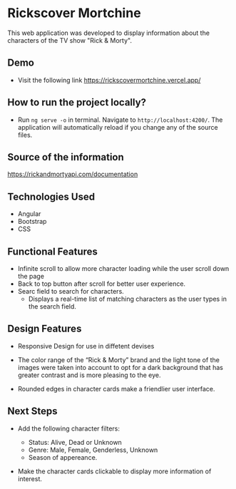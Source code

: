 # Rickscover Mortchine

This web application was developed to display information about the characters of the TV show "Rick & Morty".

## Demo 

- Visit the following link
https://rickscovermortchine.vercel.app/

## How to run the project locally?

- Run `ng serve -o`  in terminal. Navigate to `http://localhost:4200/`. The application will automatically reload if you change any of the source files.

## Source of the information

https://rickandmortyapi.com/documentation

## Technologies Used

- Angular
- Bootstrap
- CSS

## Functional Features

- Infinite scroll to allow more character loading while the user scroll down the page
- Back to top button after scroll for better user experience.
- Searc field to search for characters. 
    - Displays a real-time list of matching characters as the user types in the search field.

## Design Features

- Responsive Design for use in diffetent devises 
- The color range of the “Rick & Morty” brand and the light tone of the images were taken into account to opt for a dark background that has greater contrast and is more pleasing to the eye.

- Rounded edges in character cards make a friendlier user interface.

## Next Steps

- Add the following character filters: 
    - Status: Alive, Dead or Unknown
    - Genre: Male, Female, Genderless, Unknown
    - Season of appereance.

- Make the character cards clickable to display more information of interest. 
